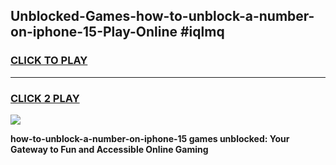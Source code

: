 
## Unblocked-Games-how-to-unblock-a-number-on-iphone-15-Play-Online #iqlmq
<h3>
<a href="https://news.freeplayer.one?title=how-to-unblock-a-number-on-iphone-15&ref=3">CLICK TO PLAY</a></h3>
<hr>

<h3>
<a href="https://news.freeplayer.one?title=how-to-unblock-a-number-on-iphone-15&ref=3">CLICK 2 PLAY</a>
  
</h3>

<a href="https://news.freeplayer.one?title=how-to-unblock-a-number-on-iphone-15&ref=3"><img src="https://clearcache.store/games.png"></a>


**how-to-unblock-a-number-on-iphone-15 games unblocked: Your Gateway to Fun and Accessible Online Gaming**
